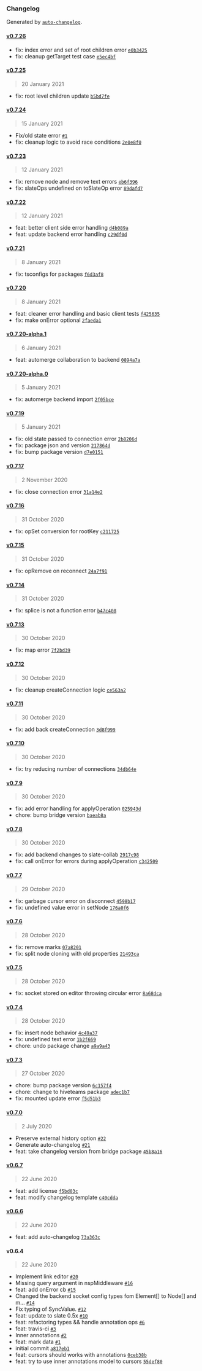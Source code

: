 ### Changelog

Generated by [`auto-changelog`](https://github.com/CookPete/auto-changelog).

#### [v0.7.26](https://github.com/hiveteams/slate-collaborative/compare/v0.7.25...v0.7.26)

- fix: index error and set of root children error [`e0b3425`](https://github.com/hiveteams/slate-collaborative/commit/e0b342585ae1679f661c37149036f12b6c5672b9)
- fix: cleanup getTarget test case [`e5ec4bf`](https://github.com/hiveteams/slate-collaborative/commit/e5ec4bf4c44e4810694be1f2cb8d3885f1b91a00)

#### [v0.7.25](https://github.com/hiveteams/slate-collaborative/compare/v0.7.24...v0.7.25)

> 20 January 2021

- fix: root level children update [`b5bd7fe`](https://github.com/hiveteams/slate-collaborative/commit/b5bd7fe750d7b0862ea814c578f793a953e84dc8)

#### [v0.7.24](https://github.com/hiveteams/slate-collaborative/compare/v0.7.23...v0.7.24)

> 15 January 2021

- Fix/old state error [`#1`](https://github.com/hiveteams/slate-collaborative/pull/1)
- fix: cleanup logic to avoid race conditions [`2e0e8f0`](https://github.com/hiveteams/slate-collaborative/commit/2e0e8f03526e2565d2ba683b20ca83d9b093bb6f)

#### [v0.7.23](https://github.com/hiveteams/slate-collaborative/compare/v0.7.22...v0.7.23)

> 12 January 2021

- fix: remove node and remove text errors [`eb6f396`](https://github.com/hiveteams/slate-collaborative/commit/eb6f39679b9b4f9dfb652f25ffd0429abcde5b0c)
- fix: slateOps undefined on toSlateOp error [`89dafd7`](https://github.com/hiveteams/slate-collaborative/commit/89dafd78b989227b3f02ab77c2deb73d23e4cd88)

#### [v0.7.22](https://github.com/hiveteams/slate-collaborative/compare/v0.7.21...v0.7.22)

> 12 January 2021

- feat: better client side error handling [`d4b089a`](https://github.com/hiveteams/slate-collaborative/commit/d4b089a4805fd25347764948b287c9f5802f2ead)
- feat: update backend error handling [`c29df0d`](https://github.com/hiveteams/slate-collaborative/commit/c29df0d8e72349edd5893a1ab8640745ac2acc4e)

#### [v0.7.21](https://github.com/hiveteams/slate-collaborative/compare/v0.7.20...v0.7.21)

> 8 January 2021

- fix: tsconfigs for packages [`f6d3af8`](https://github.com/hiveteams/slate-collaborative/commit/f6d3af83c95ff825f8a7fcaf4daef0afba3c155a)

#### [v0.7.20](https://github.com/hiveteams/slate-collaborative/compare/v0.7.20-alpha.1...v0.7.20)

> 8 January 2021

- feat: cleaner error handling and basic client tests [`f425635`](https://github.com/hiveteams/slate-collaborative/commit/f425635cf849718aa863402ec6450f9a35353fbb)
- fix: make onError optional [`2faeda1`](https://github.com/hiveteams/slate-collaborative/commit/2faeda163b955341d2d5c066158973939fe0baad)

#### [v0.7.20-alpha.1](https://github.com/hiveteams/slate-collaborative/compare/v0.7.20-alpha.0...v0.7.20-alpha.1)

> 6 January 2021

- feat: automerge collaboration to backend [`0894a7a`](https://github.com/hiveteams/slate-collaborative/commit/0894a7a917949e3ef08a5cd9533258a59b7a3486)

#### [v0.7.20-alpha.0](https://github.com/hiveteams/slate-collaborative/compare/v0.7.19...v0.7.20-alpha.0)

> 5 January 2021

- fix: automerge backend import [`2f05bce`](https://github.com/hiveteams/slate-collaborative/commit/2f05bced2bb3f89df829408ecb146fbc51004bd0)

#### [v0.7.19](https://github.com/hiveteams/slate-collaborative/compare/v0.7.17...v0.7.19)

> 5 January 2021

- fix: old state passed to connection error [`2b8206d`](https://github.com/hiveteams/slate-collaborative/commit/2b8206d1c574ec82b3d1687515d1e4db8652573b)
- fix: package json and version [`217864d`](https://github.com/hiveteams/slate-collaborative/commit/217864dc69613ae6467a14f68cc5c01015dd5000)
- fix: bump package version [`d7e0151`](https://github.com/hiveteams/slate-collaborative/commit/d7e01518a8f3972369424a3143fadc21158940ba)

#### [v0.7.17](https://github.com/hiveteams/slate-collaborative/compare/v0.7.16...v0.7.17)

> 2 November 2020

- fix: close connection error [`31a14e2`](https://github.com/hiveteams/slate-collaborative/commit/31a14e2a3519ea3076071a4d8fdfd48b26bb3d34)

#### [v0.7.16](https://github.com/hiveteams/slate-collaborative/compare/v0.7.15...v0.7.16)

> 31 October 2020

- fix: opSet conversion for rootKey [`c211725`](https://github.com/hiveteams/slate-collaborative/commit/c21172517aaa77818f593a1a3d11236ed88c8e96)

#### [v0.7.15](https://github.com/hiveteams/slate-collaborative/compare/v0.7.14...v0.7.15)

> 31 October 2020

- fix: opRemove on reconnect [`24a7f91`](https://github.com/hiveteams/slate-collaborative/commit/24a7f917fe83453264612e9275d9ae611959596c)

#### [v0.7.14](https://github.com/hiveteams/slate-collaborative/compare/v0.7.13...v0.7.14)

> 31 October 2020

- fix: splice is not a function error [`b47c408`](https://github.com/hiveteams/slate-collaborative/commit/b47c4089197fe6cbae8de3abe55ecb89e3068c5a)

#### [v0.7.13](https://github.com/hiveteams/slate-collaborative/compare/v0.7.12...v0.7.13)

> 30 October 2020

- fix: map error [`7f2bd39`](https://github.com/hiveteams/slate-collaborative/commit/7f2bd394028c242af7d30d2a59da1e1e3a256997)

#### [v0.7.12](https://github.com/hiveteams/slate-collaborative/compare/v0.7.11...v0.7.12)

> 30 October 2020

- fix: cleanup createConnection logic [`ce563a2`](https://github.com/hiveteams/slate-collaborative/commit/ce563a2514afd19f4c12e7d721e0b8f85fdded8e)

#### [v0.7.11](https://github.com/hiveteams/slate-collaborative/compare/v0.7.10...v0.7.11)

> 30 October 2020

- fix: add back createConnection [`3d8f999`](https://github.com/hiveteams/slate-collaborative/commit/3d8f999872d78f335c3ee578d65812689be5ffda)

#### [v0.7.10](https://github.com/hiveteams/slate-collaborative/compare/v0.7.9...v0.7.10)

> 30 October 2020

- fix: try reducing number of connections [`34db64e`](https://github.com/hiveteams/slate-collaborative/commit/34db64edafb06e4b381885dac50fd61915b5f442)

#### [v0.7.9](https://github.com/hiveteams/slate-collaborative/compare/v0.7.8...v0.7.9)

> 30 October 2020

- fix: add error handling for applyOperation [`025943d`](https://github.com/hiveteams/slate-collaborative/commit/025943de4e60e820619ec7bf76d97e757270d670)
- chore: bump bridge version [`baeab8a`](https://github.com/hiveteams/slate-collaborative/commit/baeab8a74c72481978fc1d2021ef1fb903060a80)

#### [v0.7.8](https://github.com/hiveteams/slate-collaborative/compare/v0.7.7...v0.7.8)

> 30 October 2020

- fix: add backend changes to slate-collab [`2917c98`](https://github.com/hiveteams/slate-collaborative/commit/2917c980100c983014035aa4a4ed47ea07c70a01)
- fix: call onError for errors during applyOperation [`c342509`](https://github.com/hiveteams/slate-collaborative/commit/c3425096e2a8c656c25c4dfacb1f3a25a37b611d)

#### [v0.7.7](https://github.com/hiveteams/slate-collaborative/compare/v0.7.6...v0.7.7)

> 29 October 2020

- fix: garbage cursor error on disconnect [`4598b17`](https://github.com/hiveteams/slate-collaborative/commit/4598b1758a7547414bac8cca4d44c005d0c4c01f)
- fix: undefined value error in setNode [`176a0f6`](https://github.com/hiveteams/slate-collaborative/commit/176a0f650d214108e9705f315824b9229818570f)

#### [v0.7.6](https://github.com/hiveteams/slate-collaborative/compare/v0.7.5...v0.7.6)

> 28 October 2020

- fix: remove marks [`07a8201`](https://github.com/hiveteams/slate-collaborative/commit/07a82012151442594b81d01dd90a25036c8bceeb)
- fix: split node cloning with old properties [`21493ca`](https://github.com/hiveteams/slate-collaborative/commit/21493ca2388656be638e2966863375d214f288bc)

#### [v0.7.5](https://github.com/hiveteams/slate-collaborative/compare/v0.7.4...v0.7.5)

> 28 October 2020

- fix: socket stored on editor throwing circular error [`8a68dca`](https://github.com/hiveteams/slate-collaborative/commit/8a68dcabae0233cbeb0d25853a1ddbf3f40afcc5)

#### [v0.7.4](https://github.com/hiveteams/slate-collaborative/compare/v0.7.3...v0.7.4)

> 28 October 2020

- fix: insert node behavior [`4c49a37`](https://github.com/hiveteams/slate-collaborative/commit/4c49a37fdb3797cab3b2b0210ef14ee676b51ceb)
- fix: undefined text error [`1b2f669`](https://github.com/hiveteams/slate-collaborative/commit/1b2f6693ee9f0c7f9cef7653e186a0dffa163857)
- chore: undo package change [`a9a9a43`](https://github.com/hiveteams/slate-collaborative/commit/a9a9a4316cc8a5db87cf80b5f5a782c853969d01)

#### [v0.7.3](https://github.com/hiveteams/slate-collaborative/compare/v0.7.0...v0.7.3)

> 27 October 2020

- chore: bump package version [`6c157f4`](https://github.com/hiveteams/slate-collaborative/commit/6c157f43ced89a57bd982dd11f17d11eb7b18f20)
- chore: change to hiveteams package [`adec1b7`](https://github.com/hiveteams/slate-collaborative/commit/adec1b719bd05b2f07a59fe8242a3dbfff1e0689)
- fix: mounted update error [`f5d51b3`](https://github.com/hiveteams/slate-collaborative/commit/f5d51b3444a0c205b4bf08fb3609758c18f34831)

#### [v0.7.0](https://github.com/hiveteams/slate-collaborative/compare/v0.6.7...v0.7.0)

> 2 July 2020

- Preserve external history option [`#22`](https://github.com/hiveteams/slate-collaborative/pull/22)
- Generate auto-changelog [`#21`](https://github.com/hiveteams/slate-collaborative/pull/21)
- feat: take changelog version from bridge package [`45b8a16`](https://github.com/hiveteams/slate-collaborative/commit/45b8a16ef57e582a617c7f6284de697a90e16030)

#### [v0.6.7](https://github.com/hiveteams/slate-collaborative/compare/v0.6.6...v0.6.7)

> 22 June 2020

- feat: add license [`f5bd03c`](https://github.com/hiveteams/slate-collaborative/commit/f5bd03cf27a1c620c69e6823b433963aea84610e)
- feat: modify changelog template [`c40cdda`](https://github.com/hiveteams/slate-collaborative/commit/c40cdda45d478b733f195058ef7b239bbb476aeb)

#### [v0.6.6](https://github.com/hiveteams/slate-collaborative/compare/v0.6.4...v0.6.6)

> 22 June 2020

- feat: add auto-changelog [`73a363c`](https://github.com/hiveteams/slate-collaborative/commit/73a363c8b3c0839046c255774580143eee6e1ee8)

#### v0.6.4

> 22 June 2020

- Implement link editor [`#20`](https://github.com/hiveteams/slate-collaborative/pull/20)
- Missing query argument in nspMiddleware [`#16`](https://github.com/hiveteams/slate-collaborative/pull/16)
- feat: add onError cb [`#15`](https://github.com/hiveteams/slate-collaborative/pull/15)
- Changed the backend socket config types fom Element[] to Node[] and m… [`#14`](https://github.com/hiveteams/slate-collaborative/pull/14)
- Fix typing of SyncValue. [`#12`](https://github.com/hiveteams/slate-collaborative/pull/12)
- feat: update to slate 0.5x [`#10`](https://github.com/hiveteams/slate-collaborative/pull/10)
- feat: refactoring types && handle annotation ops [`#6`](https://github.com/hiveteams/slate-collaborative/pull/6)
- feat: travis-ci [`#3`](https://github.com/hiveteams/slate-collaborative/pull/3)
- Inner annotations [`#2`](https://github.com/hiveteams/slate-collaborative/pull/2)
- feat: mark data [`#1`](https://github.com/hiveteams/slate-collaborative/pull/1)
- initial commit [`a817eb1`](https://github.com/hiveteams/slate-collaborative/commit/a817eb1cebf296495099e67a7939e7a09f0e5b48)
- feat: cursors should works with annotations [`0ceb38b`](https://github.com/hiveteams/slate-collaborative/commit/0ceb38bbfd26d90e2b712ea450badbdb8b5c7b52)
- feat: try to use inner annotations model to cursors [`55def80`](https://github.com/hiveteams/slate-collaborative/commit/55def80703584964234b6fe8c5a73a3c2f05352f)
